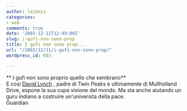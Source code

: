 ```yaml
---
author: leibniz
categories:
- web
comments: true
date: '2003-12-11T12:49:00Z'
slug: i-gufi-non-sono-prop
title: I gufi non sono prop...
url: "/2003/12/11/i-gufi-non-sono-prop/"
wordpress_id: 693

---
```

** I gufi non sono proprio quello che sembrano**   
E cosi  [   David Lynch](https://film.guardian.co.uk/news/story/0,12589,1103659,00.html)   , padre di Twin Peaks e ultimamente di Mullholland Drive, espone la sua cupa visione del mondo. Ma sta anche aiutando un guru indiano a costruire un'universita della pace.   
Guardian
